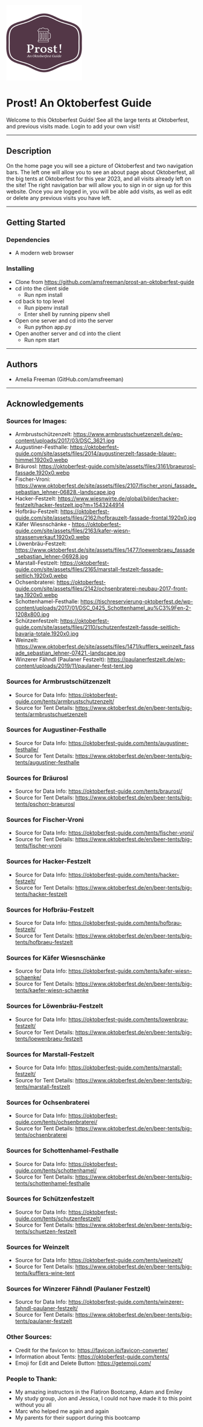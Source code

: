 <img src="client/src/assets/prost-logo.png" alt="Logo" width="200" height="200">

# Prost! An Oktoberfest Guide

Welcome to this Oktoberfest Guide! See all the large tents at Oktoberfest, and previous visits made. Login to add your own visit!

---

## Description

On the home page you will see a picture of Oktoberfest and two navigation bars. The left one will allow you to see an about page about Oktoberfest, all the big tents at Oktoberfest for this year 2023, and all visits already left on the site! The right navigation bar will allow you to sign in or sign up for this website. Once you are logged in, you will be able add visits, as well as edit or delete any previous visits you have left.

----

## Getting Started

### Dependencies

- A modern web browser

### Installing 

- Clone from https://github.com/amsfreeman/prost-an-oktoberfest-guide
- cd into the client side
    - Run npm install 
- cd back to top level
    - Run pipenv install
    - Enter shell by running pipenv shell
- Open one server and cd into the server
    -   Run python app.py
- Open another server and cd into the client
    - Run npm start

---
## Authors

- Amelia Freeman (GitHub.com/amsfreeman)

---
## Acknowledgements

### Sources for Images:

- Armbrustschützenzelt: https://www.armbrustschuetzenzelt.de/wp-content/uploads/2017/03/DSC_3621.jpg
- Augustiner-Festhalle: https://oktoberfest-guide.com/site/assets/files/2014/augustinerzelt-fassade-blauer-himmel.1920x0.webp
- Bräurosl: https://oktoberfest-guide.com/site/assets/files/3161/braeurosl-fassade.1920x0.webp
- Fischer-Vroni: https://www.oktoberfest.de/site/assets/files/2107/fischer_vroni_fassade_sebastian_lehner-06828.-landscape.jpg
- Hacker-Festzelt: https://www.wiesnwirte.de/global/bilder/hacker-festzelt/hacker-festzelt.jpg?m=1543244914
- Hofbräu-Festzelt: https://oktoberfest-guide.com/site/assets/files/2162/hofbrauzelt-fassade-frontal.1920x0.jpg
- Käfer Wiesnschänke - https://oktoberfest-guide.com/site/assets/files/2163/kafer-wiesn-strassenverkauf.1920x0.webp
- Löwenbräu-Festzelt: https://www.oktoberfest.de/site/assets/files/1477/loewenbraeu_fassade_sebastian_lehner-06928.jpg
- Marstall-Festzelt: https://oktoberfest-guide.com/site/assets/files/2165/marstall-festzelt-fassade-seitlich.1920x0.webp
- Ochsenbraterei: https://oktoberfest-guide.com/site/assets/files/2142/ochsenbraterei-neubau-2017-front-tag.1920x0.webp
- Schottenhamel-Festhalle: https://tischreservierung-oktoberfest.de/wp-content/uploads/2017/01/DSC_0425_Schottenhamel_au%C3%9Fen-2-1208x800.jpg
- Schützenfestzelt: https://oktoberfest-guide.com/site/assets/files/2110/schutzenfestzelt-fassde-seitlich-bavaria-totale.1920x0.jpg
- Weinzelt: https://www.oktoberfest.de/site/assets/files/1471/kufflers_weinzelt_fassade_sebastian_lehner-07421.-landscape.jpg
- Winzerer Fähndl (Paulaner Festzelt): https://paulanerfestzelt.de/wp-content/uploads/2019/11/paulaner-fest-tent.jpg

### Sources for Armbrustschützenzelt
- Source for Data Info: https://oktoberfest-guide.com/tents/armbrustschutzenzelt/
- Source for Tent Details: https://www.oktoberfest.de/en/beer-tents/big-tents/armbrustschuetzenzelt
### Sources for Augustiner-Festhalle 
- Source for Data Info: https://oktoberfest-guide.com/tents/augustiner-festhalle/
- Source for Tent Details: https://www.oktoberfest.de/en/beer-tents/big-tents/augustiner-festhalle
### Sources for Bräurosl
- Source for Data Info: https://oktoberfest-guide.com/tents/braurosl/
- Source for Tent Details: https://www.oktoberfest.de/en/beer-tents/big-tents/pschorr-braeurosl
### Sources for Fischer-Vroni
- Source for Data Info: https://oktoberfest-guide.com/tents/fischer-vroni/
- Source for Tent Details: https://www.oktoberfest.de/en/beer-tents/big-tents/fischer-vroni
### Sources for Hacker-Festzelt
- Source for Data Info: https://oktoberfest-guide.com/tents/hacker-festzelt/
- Source for Tent Details: https://www.oktoberfest.de/en/beer-tents/big-tents/hacker-festzelt
### Sources for Hofbräu-Festzelt 
- Source for Data Info: https://oktoberfest-guide.com/tents/hofbrau-festzelt/
- Source for Tent Details: https://www.oktoberfest.de/en/beer-tents/big-tents/hofbraeu-festzelt
### Sources for Käfer Wiesnschänke
- Source for Data Info: https://oktoberfest-guide.com/tents/kafer-wiesn-schaenke/
- Source for Tent Details: https://www.oktoberfest.de/en/beer-tents/big-tents/kaefer-wiesn-schaenke
### Sources for Löwenbräu-Festzelt
- Source for Data Info: https://oktoberfest-guide.com/tents/lowenbrau-festzelt/
- Source for Tent Details: https://www.oktoberfest.de/en/beer-tents/big-tents/loewenbraeu-festzelt
### Sources for Marstall-Festzelt
- Source for Data Info: https://oktoberfest-guide.com/tents/marstall-festzelt/
- Source for Tent Details: https://www.oktoberfest.de/en/beer-tents/big-tents/marstall-festzelt
### Sources for Ochsenbraterei 
- Source for Data Info: https://oktoberfest-guide.com/tents/ochsenbraterei/
- Source for Tent Details: https://www.oktoberfest.de/en/beer-tents/big-tents/ochsenbraterei
### Sources for Schottenhamel-Festhalle 
- Source for Data Info: https://oktoberfest-guide.com/tents/schottenhamel/
- Source for Tent Details: https://www.oktoberfest.de/en/beer-tents/big-tents/schottenhamel-festhalle
### Sources for Schützenfestzelt 
- Source for Data Info: https://oktoberfest-guide.com/tents/schutzenfestzelt/
- Source for Tent Details: https://www.oktoberfest.de/en/beer-tents/big-tents/schuetzen-festzelt
### Sources for Weinzelt 
- Source for Data Info: https://oktoberfest-guide.com/tents/weinzelt/
- Source for Tent Details: https://www.oktoberfest.de/en/beer-tents/big-tents/kufflers-wine-tent
### Sources for Winzerer Fähndl (Paulaner Festzelt)
- Source for Data Info: https://oktoberfest-guide.com/tents/winzerer-fahndl-paulaner-festzelt/
- Source for Tent Details: https://www.oktoberfest.de/en/beer-tents/big-tents/paulaner-festzelt

### Other Sources: 
- Credit for the favicon to: https://favicon.io/favicon-converter/
- Information about Tents: https://oktoberfest-guide.com/tents/
- Emoji for Edit and Delete Button: https://getemoji.com/

### People to Thank:
- My amazing instructors in the Flatiron Bootcamp, Adam and Emiley
- My study group, Jon and Jessica, I could not have made it to this point without you all
- Marc who helped me again and again
- My parents for their support during this bootcamp